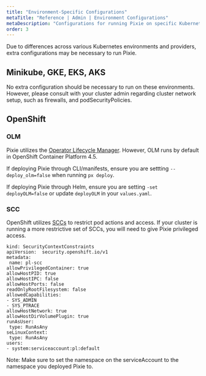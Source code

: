 ```yaml
---
title: "Environment-Specific Configurations"
metaTitle: "Reference | Admin | Environment Configurations"
metaDescription: "Configurations for running Pixie on specific Kubernetes environments"
order: 3
---
```


Due to differences across various Kubernetes environments and providers, extra configurations may be necessary to run Pixie.

## Minikube, GKE, EKS, AKS

No extra configuration should be necessary to run on these environments. However, please consult with your cluster admin regarding cluster network setup, such as firewalls, and podSecurityPolicies. 

## OpenShift

### OLM

Pixie utilizes the [Operator Lifecycle Manager](https://olm.operatorframework.io/). However, OLM runs by default in OpenShift Container Platform 4.5. 

If deploying Pixie through CLI/manifests, ensure you are settting `--deploy_olm=false` when running `px deploy`.

If deploying Pixie through Helm, ensure you are setting `-set deployOLM=false` or update `deployOLM` in your `values.yaml`.

### SCC

OpenShift utilizes [SCCs](https://docs.openshift.com/container-platform/4.6/authentication/managing-security-context-constraints.html) to restrict pod actions and access. If your cluster is running a more restrictive set of SCCs, you will need to give Pixie privileged access.

```
kind: SecurityContextConstraints
apiVersion:  security.openshift.io/v1
metadata:
 name: pl-scc
allowPrivilegedContainer: true
allowHostPID: true
allowHostIPC: false
allowHostPorts: false
readOnlyRootFilesystem: false
allowedCapabilities:
- SYS_ADMIN
- SYS_PTRACE
allowHostNetwork: true
allowHostDirVolumePlugin: true
runAsUser:
 type: RunAsAny
seLinuxContext:
 type: RunAsAny
users:
- system:serviceaccount:pl:default
```
Note: Make sure to set the namespace on the serviceAccount to the namespace you deployed Pixie to.
